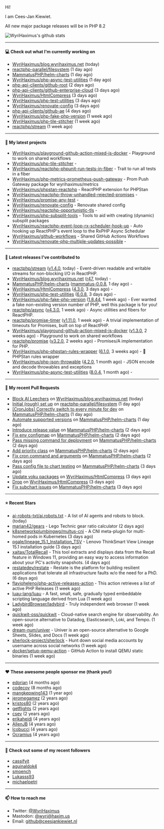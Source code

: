 Hi!

I am Cees-Jan Kiewiet.

All new major package releases will be in PHP 8.2

![WyriHaximus's github stats](https://github-readme-stats.vercel.app/api?username=WyriHaximus&show_icons=true)

---

#### 💻 Check out what I'm currently working on

- [WyriHaximus/blog.wyrihaximus.net](https://github.com/WyriHaximus/blog.wyrihaximus.net) (today)
- [reactphp-parallel/filesystem](https://github.com/reactphp-parallel/filesystem) (1 day ago)
- [MammatusPHP/helm-charts](https://github.com/MammatusPHP/helm-charts) (1 day ago)
- [WyriHaximus/php-async-test-utilities](https://github.com/WyriHaximus/php-async-test-utilities) (1 day ago)
- [php-api-clients/github-root](https://github.com/php-api-clients/github-root) (2 days ago)
- [php-api-clients/github-enterprise-cloud](https://github.com/php-api-clients/github-enterprise-cloud) (3 days ago)
- [WyriHaximus/HtmlCompress](https://github.com/WyriHaximus/HtmlCompress) (3 days ago)
- [WyriHaximus/php-test-utilities](https://github.com/WyriHaximus/php-test-utilities) (3 days ago)
- [WyriHaximus/renovate-config](https://github.com/WyriHaximus/renovate-config) (3 days ago)
- [php-api-clients/github-ae](https://github.com/php-api-clients/github-ae) (4 days ago)
- [WyriHaximus/php-fake-php-version](https://github.com/WyriHaximus/php-fake-php-version) (1 week ago)
- [WyriHaximus/php-tile-stitcher](https://github.com/WyriHaximus/php-tile-stitcher) (1 week ago)
- [reactphp/stream](https://github.com/reactphp/stream) (1 week ago)

---

#### 🌱 My latest projects

- [WyriHaximus/playground-github-action-mixed-js-docker](https://github.com/WyriHaximus/playground-github-action-mixed-js-docker) - Playground to work on shared workflows
- [WyriHaximus/php-tile-stitcher](https://github.com/WyriHaximus/php-tile-stitcher) - 
- [WyriHaximus/reactphp-phpunit-run-tests-in-fiber](https://github.com/WyriHaximus/reactphp-phpunit-run-tests-in-fiber) - Trait to run all tests in a fiber
- [WyriHaximus/php-metrics-prometheus-push-gateway](https://github.com/WyriHaximus/php-metrics-prometheus-push-gateway) - Prom Push Gateway package for wyrihaximus/metrics
- [WyriHaximus/phpstan-reactphp](https://github.com/WyriHaximus/phpstan-reactphp) - ReactPHP extension for PHPStan
- [WyriHaximus/reactphp-throw-unhandled-rejected-promises](https://github.com/WyriHaximus/reactphp-throw-unhandled-rejected-promises) - 
- [WyriHaximus/promise-any-test](https://github.com/WyriHaximus/promise-any-test) - 
- [WyriHaximus/renovate-config](https://github.com/WyriHaximus/renovate-config) - Renovate shared config
- [WyriHaximus/reactphp-opportunistic-tls](https://github.com/WyriHaximus/reactphp-opportunistic-tls) - 
- [WyriHaximus/php-subsplit-tools](https://github.com/WyriHaximus/php-subsplit-tools) - Tools to aid with creating (dynamic) subsplit packages
- [WyriHaximus/reactphp-event-loop-rx-scheduler-hook-up](https://github.com/WyriHaximus/reactphp-event-loop-rx-scheduler-hook-up) - Auto hooking up ReactPHP&#39;s event loop to the RxPHP Async Schedular
- [WyriHaximus/github-workflows](https://github.com/WyriHaximus/github-workflows) - Shared GitHub Actions Workflows
- [WyriHaximus/renovate-php-multiple-updates-possible](https://github.com/WyriHaximus/renovate-php-multiple-updates-possible) - 

---

#### 🔭 Latest releases I've contributed to

- [reactphp/stream](https://github.com/reactphp/stream) ([v1.4.0](https://github.com/reactphp/stream/releases/tag/v1.4.0), today) - Event-driven readable and writable streams for non-blocking I/O in ReactPHP.
- [WyriHaximus/blog.wyrihaximus.net](https://github.com/WyriHaximus/blog.wyrihaximus.net) ([r47](https://github.com/WyriHaximus/blog.wyrihaximus.net/releases/tag/r47), today) - 
- [MammatusPHP/helm-charts](https://github.com/MammatusPHP/helm-charts) ([mammatus-0.0.8](https://github.com/MammatusPHP/helm-charts/releases/tag/mammatus-0.0.8), 1 day ago) - 
- [WyriHaximus/HtmlCompress](https://github.com/WyriHaximus/HtmlCompress) ([4.3.0](https://github.com/WyriHaximus/HtmlCompress/releases/tag/4.3.0), 3 days ago) - 
- [WyriHaximus/php-test-utilities](https://github.com/WyriHaximus/php-test-utilities) ([6.0.8](https://github.com/WyriHaximus/php-test-utilities/releases/tag/6.0.8), 3 days ago) - 
- [WyriHaximus/php-fake-php-version](https://github.com/WyriHaximus/php-fake-php-version) ([1.8.44](https://github.com/WyriHaximus/php-fake-php-version/releases/tag/1.8.44), 1 week ago) - Ever wanted a fake non-existing version number of PHP, well this package is for you!
- [reactphp/async](https://github.com/reactphp/async) ([v4.3.0](https://github.com/reactphp/async/releases/tag/v4.3.0), 1 week ago) - Async utilities and fibers for ReactPHP.
- [reactphp/promise-timer](https://github.com/reactphp/promise-timer) ([v1.11.0](https://github.com/reactphp/promise-timer/releases/tag/v1.11.0), 1 week ago) - A trivial implementation of timeouts for Promises, built on top of ReactPHP.
- [WyriHaximus/playground-github-action-mixed-js-docker](https://github.com/WyriHaximus/playground-github-action-mixed-js-docker) ([v1.3.0](https://github.com/WyriHaximus/playground-github-action-mixed-js-docker/releases/tag/v1.3.0), 2 weeks ago) - Playground to work on shared workflows
- [reactphp/promise](https://github.com/reactphp/promise) ([v3.2.0](https://github.com/reactphp/promise/releases/tag/v3.2.0), 2 weeks ago) - Promises/A implementation for PHP.
- [WyriHaximus/php-phpstan-rules-wrapper](https://github.com/WyriHaximus/php-phpstan-rules-wrapper) ([6.1.0](https://github.com/WyriHaximus/php-phpstan-rules-wrapper/releases/tag/6.1.0), 3 weeks ago) - 🌯 PHPStan rules wrapper
- [WyriHaximus/php-json-throwable](https://github.com/WyriHaximus/php-json-throwable) ([4.2.0](https://github.com/WyriHaximus/php-json-throwable/releases/tag/4.2.0), 1 month ago) - JSON encode and decode throwables and exceptions
- [WyriHaximus/php-async-test-utilities](https://github.com/WyriHaximus/php-async-test-utilities) ([8.0.4](https://github.com/WyriHaximus/php-async-test-utilities/releases/tag/8.0.4), 1 month ago) - 

---

#### 🔨 My recent Pull Requests

- [Block AI Leechers](https://github.com/WyriHaximus/blog.wyrihaximus.net/pull/194) on [WyriHaximus/blog.wyrihaximus.net](https://github.com/WyriHaximus/blog.wyrihaximus.net) (today)
- [Initial (rough) set up](https://github.com/reactphp-parallel/filesystem/pull/1) on [reactphp-parallel/filesystem](https://github.com/reactphp-parallel/filesystem) (1 day ago)
- [[CronJobs] Correctly switch to every minute for dev](https://github.com/MammatusPHP/helm-charts/pull/11) on [MammatusPHP/helm-charts](https://github.com/MammatusPHP/helm-charts) (1 day ago)
- [Automate supported versions](https://github.com/MammatusPHP/helm-charts/pull/10) on [MammatusPHP/helm-charts](https://github.com/MammatusPHP/helm-charts) (1 day ago)
- [Introduce release value](https://github.com/MammatusPHP/helm-charts/pull/9) on [MammatusPHP/helm-charts](https://github.com/MammatusPHP/helm-charts) (2 days ago)
- [Fix env configmap](https://github.com/MammatusPHP/helm-charts/pull/8) on [MammatusPHP/helm-charts](https://github.com/MammatusPHP/helm-charts) (2 days ago)
- [Pass missing command for deployment](https://github.com/MammatusPHP/helm-charts/pull/7) on [MammatusPHP/helm-charts](https://github.com/MammatusPHP/helm-charts) (2 days ago)
- [Add priority class](https://github.com/MammatusPHP/helm-charts/pull/6) on [MammatusPHP/helm-charts](https://github.com/MammatusPHP/helm-charts) (2 days ago)
- [Fix cron command and arguments](https://github.com/MammatusPHP/helm-charts/pull/5) on [MammatusPHP/helm-charts](https://github.com/MammatusPHP/helm-charts) (2 days ago)
- [Pass config file to chart testing](https://github.com/MammatusPHP/helm-charts/pull/4) on [MammatusPHP/helm-charts](https://github.com/MammatusPHP/helm-charts) (3 days ago)
- [Update voku packages](https://github.com/WyriHaximus/HtmlCompress/pull/176) on [WyriHaximus/HtmlCompress](https://github.com/WyriHaximus/HtmlCompress) (3 days ago)
- [Drop](https://github.com/WyriHaximus/HtmlCompress/pull/175) on [WyriHaximus/HtmlCompress](https://github.com/WyriHaximus/HtmlCompress) (3 days ago)
- [Fix subchart issues](https://github.com/MammatusPHP/helm-charts/pull/3) on [MammatusPHP/helm-charts](https://github.com/MammatusPHP/helm-charts) (3 days ago)

---

#### ⭐ Recent Stars

- [ai-robots-txt/ai.robots.txt](https://github.com/ai-robots-txt/ai.robots.txt) - A list of AI agents and robots to block. (today)
- [marian42/gears](https://github.com/marian42/gears) - Lego Technic gear ratio calculator (2 days ago)
- [k8snetworkplumbingwg/multus-cni](https://github.com/k8snetworkplumbingwg/multus-cni) - A CNI meta-plugin for multi-homed pods in Kubernetes (3 days ago)
- [pgale/lineage_15.1_Installation_TSV](https://github.com/pgale/lineage_15.1_Installation_TSV) - Lenovo ThinkSmart View Lineage 15.1 installation guide (3 days ago)
- [xaitax/TotalRecall](https://github.com/xaitax/TotalRecall) - This tool extracts and displays data from the Recall feature in Windows 11, providing an easy way to access information about your PC&#39;s activity snapshots. (4 days ago)
- [restatedev/restate](https://github.com/restatedev/restate) - Restate is the platform for building resilient applications that tolerate all infrastructure faults w/o the need for a PhD. (6 days ago)
- [flavioheleno/php-active-releases-action](https://github.com/flavioheleno/php-active-releases-action) - This action retrieves a list of active PHP Releases (1 week ago)
- [luau-lang/luau](https://github.com/luau-lang/luau) - A fast, small, safe, gradually typed embeddable scripting language derived from Lua (1 week ago)
- [LadybirdBrowser/ladybird](https://github.com/LadybirdBrowser/ladybird) - Truly independent web browser (1 week ago)
- [quickwit-oss/quickwit](https://github.com/quickwit-oss/quickwit) - Cloud-native search engine for observability. An open-source alternative to Datadog, Elasticsearch, Loki, and Tempo. (1 week ago)
- [dream-num/univer](https://github.com/dream-num/univer) - Univer is an open-source alternative to Google Sheets, Slides, and Docs (1 week ago)
- [sherlock-project/sherlock](https://github.com/sherlock-project/sherlock) - Hunt down social media accounts by username across social networks (1 week ago)
- [docker/setup-qemu-action](https://github.com/docker/setup-qemu-action) - GitHub Action to install QEMU static binaries (1 week ago)

---

#### ❤️ These awesome people sponsor me (thank you!)

- [edorian](https://github.com/edorian) (4 months ago)
- [codecov](https://github.com/codecov) (8 months ago)
- [mangkepwing143](https://github.com/mangkepwing143) (1 year ago)
- [jeromegamez](https://github.com/jeromegamez) (2 years ago)
- [kristos80](https://github.com/kristos80) (2 years ago)
- [getflights](https://github.com/getflights) (2 years ago)
- [csev](https://github.com/csev) (2 years ago)
- [erikaheidi](https://github.com/erikaheidi) (4 years ago)
- [AllenJB](https://github.com/AllenJB) (4 years ago)
- [lcobucci](https://github.com/lcobucci) (4 years ago)
- [Ocramius](https://github.com/Ocramius) (4 years ago)

---

#### 👯 Check out some of my recent followers

- [cassifyit](https://github.com/cassifyit)
- [aguinaldok4](https://github.com/aguinaldok4)
- [smoench](https://github.com/smoench)
- [Lukasss93](https://github.com/Lukasss93)
- [michaelpetri](https://github.com/michaelpetri)

---

#### 📫 How to reach me

- Twitter: [@WyriHaximus](https://twitter.com/WyriHaximus)
- Mastodon: [@wyri@haxim.us](https://toot-toot.wyrihaxim.us/@wyri)
- Email: [github@ceesjankiewiet.nl](mailto:github@ceesjankiewiet.nl)
